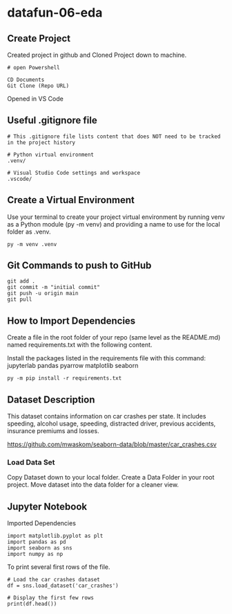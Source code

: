 # datafun-06-eda

## Create Project

Created project in github and Cloned Project down to machine. 

```
# open Powershell

CD Documents 
Git Clone (Repo URL)
```
Opened in VS Code

## Useful .gitignore file 

```
# This .gitignore file lists content that does NOT need to be tracked in the project history

# Python virtual environment
.venv/

# Visual Studio Code settings and workspace
.vscode/
```

## Create a Virtual Environment 

Use your terminal to create your project virtual environment by running venv as a Python module (py -m venv) and providing a name to use for the local folder as .venv. 

```
py -m venv .venv
```

## Git Commands to push to GitHub

```
git add .
git commit -m "initial commit"
git push -u origin main
git pull
```
## How to Import Dependencies

Create a file in the root folder of your repo (same level as the README.md) named requirements.txt with the following content.

Install the packages listed in the requirements file with this command:
jupyterlab
pandas
pyarrow
matplotlib
seaborn

```
py -m pip install -r requirements.txt
```
## Dataset Description

This dataset contains information on car crashes per state. It includes speeding, alcohol usage, speeding, distracted driver, previous accidents, insurance premiums and losses.

https://github.com/mwaskom/seaborn-data/blob/master/car_crashes.csv

### Load Data Set

Copy Dataset down to your local folder. Create a Data Folder in your root project. Move dataset into the data folder for a cleaner view. 

## Jupyter Notebook 

Imported Dependencies 
```
import matplotlib.pyplot as plt
import pandas as pd
import seaborn as sns
import numpy as np  
```
To print several first rows of the file. 

```
# Load the car crashes dataset
df = sns.load_dataset('car_crashes')

# Display the first few rows
print(df.head())
```
